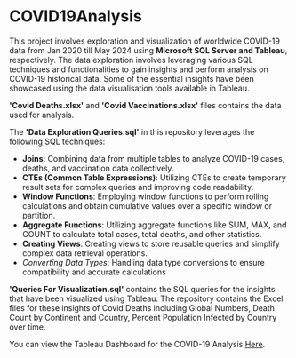 # COVID19Analysis
This project involves exploration and visualization of worldwide COVID-19 data from Jan 2020 till May 2024 using **Microsoft SQL Server and Tableau**, respectively. The data exploration involves leveraging various SQL techniques and functionalities to gain insights and perform analysis on COVID-19 historical data. Some of the essential insights have been showcased using the data visualisation tools available in Tableau.

**'Covid Deaths.xlsx'** and **'Covid Vaccinations.xlsx'** files contains the data used for analysis.

The **'Data Exploration Queries.sql'** in this repository leverages the following SQL techniques:

* **Joins**: Combining data from multiple tables to analyze COVID-19 cases, deaths, and vaccination data collectively.
* **CTEs (Common Table Expressions)**: Utilizing CTEs to create temporary result sets for complex queries and improving code readability.
* **Window Functions**: Employing window functions to perform rolling calculations and obtain cumulative values over a specific window or partition.
* **Aggregate Functions**: Utilizing aggregate functions like SUM, MAX, and COUNT to calculate total cases, total deaths, and other statistics.
* **Creating Views**: Creating views to store reusable queries and simplify complex data retrieval operations.
* *Converting Data Types*: Handling data type conversions to ensure compatibility and accurate calculations

**'Queries For Visualization.sql'** contains the SQL queries for the insights that have been visualized using Tableau. The repository contains the Excel files for these insights of Covid Deaths including Global Numbers, Death Count by Continent and Country, Percent Population Infected by Country over time.

You can view the Tableau Dashboard for the COVID-19 Analysis [Here](https://public.tableau.com/app/profile/riya.shah5410/viz/COVID19Analysis_17193058066240/Dashboard).
